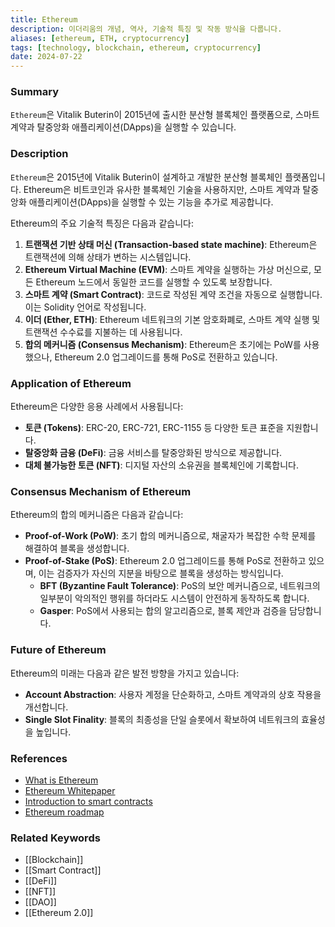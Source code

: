 ```yaml
---
title: Ethereum
description: 이더리움의 개념, 역사, 기술적 특징 및 작동 방식을 다룹니다.
aliases: [ethereum, ETH, cryptocurrency]
tags: [technology, blockchain, ethereum, cryptocurrency]
date: 2024-07-22
---
```

### Summary

`Ethereum`은 Vitalik Buterin이 2015년에 출시한 분산형 블록체인 플랫폼으로, 스마트 계약과 탈중앙화 애플리케이션(DApps)을 실행할 수 있습니다.

### Description

`Ethereum`은 2015년에 Vitalik Buterin이 설계하고 개발한 분산형 블록체인 플랫폼입니다. Ethereum은 비트코인과 유사한 블록체인 기술을 사용하지만, 스마트 계약과 탈중앙화 애플리케이션(DApps)을 실행할 수 있는 기능을 추가로 제공합니다.

Ethereum의 주요 기술적 특징은 다음과 같습니다:

1. **트랜잭션 기반 상태 머신 (Transaction-based state machine)**: Ethereum은 트랜잭션에 의해 상태가 변하는 시스템입니다.
2. **Ethereum Virtual Machine (EVM)**: 스마트 계약을 실행하는 가상 머신으로, 모든 Ethereum 노드에서 동일한 코드를 실행할 수 있도록 보장합니다.
3. **스마트 계약 (Smart Contract)**: 코드로 작성된 계약 조건을 자동으로 실행합니다. 이는 Solidity 언어로 작성됩니다.
4. **이더 (Ether, ETH)**: Ethereum 네트워크의 기본 암호화폐로, 스마트 계약 실행 및 트랜잭션 수수료를 지불하는 데 사용됩니다.
5. **합의 메커니즘 (Consensus Mechanism)**: Ethereum은 초기에는 PoW를 사용했으나, Ethereum 2.0 업그레이드를 통해 PoS로 전환하고 있습니다.

### Application of Ethereum

Ethereum은 다양한 응용 사례에서 사용됩니다:

- **토큰 (Tokens)**: ERC-20, ERC-721, ERC-1155 등 다양한 토큰 표준을 지원합니다.
- **탈중앙화 금융 (DeFi)**: 금융 서비스를 탈중앙화된 방식으로 제공합니다.
- **대체 불가능한 토큰 (NFT)**: 디지털 자산의 소유권을 블록체인에 기록합니다.

### Consensus Mechanism of Ethereum

Ethereum의 합의 메커니즘은 다음과 같습니다:

- **Proof-of-Work (PoW)**: 초기 합의 메커니즘으로, 채굴자가 복잡한 수학 문제를 해결하여 블록을 생성합니다.
- **Proof-of-Stake (PoS)**: Ethereum 2.0 업그레이드를 통해 PoS로 전환하고 있으며, 이는 검증자가 자신의 지분을 바탕으로 블록을 생성하는 방식입니다.
  - **BFT (Byzantine Fault Tolerance)**: PoS의 보안 메커니즘으로, 네트워크의 일부분이 악의적인 행위를 하더라도 시스템이 안전하게 동작하도록 합니다.
  - **Gasper**: PoS에서 사용되는 합의 알고리즘으로, 블록 제안과 검증을 담당합니다.

### Future of Ethereum

Ethereum의 미래는 다음과 같은 발전 방향을 가지고 있습니다:

- **Account Abstraction**: 사용자 계정을 단순화하고, 스마트 계약과의 상호 작용을 개선합니다.
- **Single Slot Finality**: 블록의 최종성을 단일 슬롯에서 확보하여 네트워크의 효율성을 높입니다.

### References

- [What is Ethereum](https://ethereum.org/en/what-is-ethereum/)
- [Ethereum Whitepaper](https://ethereum.org/en/whitepaper/)
- [Introduction to smart contracts](https://ethereum.org/en/developers/docs/smart-contracts/)
- [Ethereum roadmap](https://ethereum.org/en/eth2/)

### Related Keywords

- [[Blockchain]]
- [[Smart Contract]]
- [[DeFi]]
- [[NFT]]
- [[DAO]]
- [[Ethereum 2.0]]
